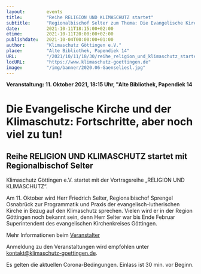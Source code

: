 ```yaml
---
layout:        events
title:         "Reihe RELIGION UND KLIMASCHUTZ startet"
subtitle:      "Regionalbischof Selter zum Thema: Die Evangelische Kirche und der Klimaschutz: Fortschritte, aber noch viel zu tun!"
date:          2021-10-11T18:15:00+02:00
etime:         2021-10-11T20:00:00+02:00
publishdate:   2021-10-04T00:00:00+01:00
author:        "Klimaschutz Göttingen e.V."
place:         "Alte Bibliothek, Papendiek 14"
URL:           "/2021/10/11/18/30/reihe_religion_und_klimaschutz_startet"
locURL:        "https://www.klimaschutz-goettingen.de"
image:         "/img/banner/2020.06-Gaenseliesl.jpg"
---
```


**Veranstaltung: 11. Oktober 2021, 18:15 Uhr, "Alte Bibliothek, Papendiek 14**

Die Evangelische Kirche und der Klimaschutz: Fortschritte, aber noch viel zu tun!
===========

Reihe RELIGION UND KLIMASCHUTZ startet mit Regionalbischof Selter
-----------
Klimaschutz Göttingen e.V. startet mit der Vortragsreihe „RELIGION UND KLIMASCHUTZ“.

Am 11. Oktober wird Herr Friedrich Selter, Regionalbischof Sprengel Osnabrück zur Programmatik und Praxis der evangelisch-lutherischen Kirche in Bezug auf den Klimaschutz sprechen. Vielen wird er in der Region Göttingen noch bekannt sein, denn Herr Selter war bis Ende Februar Superintendent des evangelischen Kirchenkreises Göttingen.

Mehr Informationen beim [Veranstalter](https://www.klimaschutz-goettingen.de)


Anmeldung zu den Veranstaltungen wird empfohlen unter
[kontakt@klimaschutz-goettingen.de](mailto:kontakt@klimaschutz-goettingen.de).

Es gelten die aktuellen Corona-Bedingungen. Einlass ist 30 min. vor Beginn.
